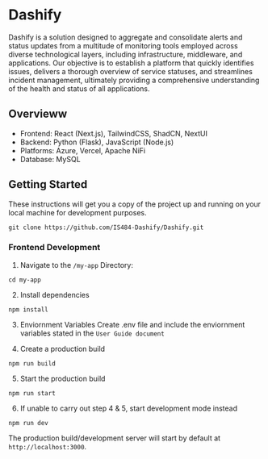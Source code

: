 # Dashify
Dashify is a solution designed to aggregate and consolidate alerts and status updates from a multitude of monitoring tools employed across diverse technological layers, including infrastructure, middleware, and applications. Our objective is to establish a platform that quickly identifies issues, delivers a thorough overview of service statuses, and streamlines incident management, ultimately providing a comprehensive understanding of the health and status of all applications.

## Overvieww
- Frontend: React (Next.js), TailwindCSS, ShadCN, NextUI
- Backend: Python (Flask), JavaScript (Node.js)
- Platforms: Azure, Vercel, Apache NiFi 
- Database: MySQL
## Getting Started
These instructions will get you a copy of the project up and running on your local machine for development purposes.
```
git clone https://github.com/IS484-Dashify/Dashify.git
```
### Frontend Development
1. Navigate to the `/my-app` Directory:
```
cd my-app
```
2. Install dependencies
```
npm install
```
3. Enviornment Variables
Create .env file and include the enviornment variables stated in the `User Guide document`

4. Create a production build
```
npm run build
```
5. Start the production build
```
npm run start
```
6. If unable to carry out step 4 & 5, start development mode instead
```
npm run dev
```

The production build/development server will start by default at `http://localhost:3000`.
